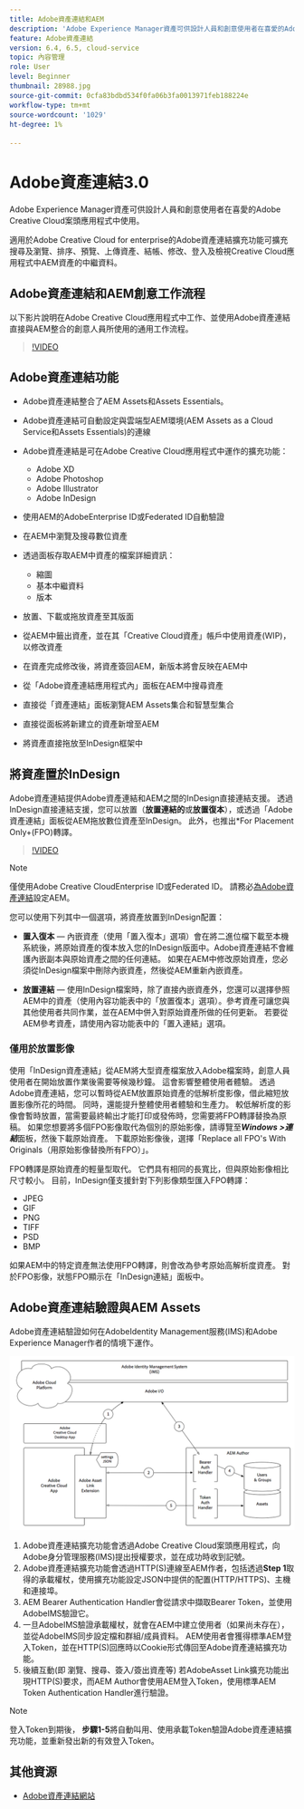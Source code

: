 ```yaml
---
title: Adobe資產連結和AEM
description: 'Adobe Experience Manager資產可供設計人員和創意使用者在喜愛的Adobe Creative Cloud案頭應用程式中使用。 適用於Adobe Creative Cloud for enterprise的Adobe資產連結擴充功能可擴充在Adobe XD、Photoshop、InDesign和Illustrator等Creative Cloud工具中，搜尋及瀏覽、排序、預覽、上傳資產、結帳、修改、登入及檢視AEM資產的中繼資料。 '
feature: Adobe資產連結
version: 6.4, 6.5, cloud-service
topic: 內容管理
role: User
level: Beginner
thumbnail: 28988.jpg
source-git-commit: 0cfa83bdbd534f0fa06b3fa0013971feb188224e
workflow-type: tm+mt
source-wordcount: '1029'
ht-degree: 1%

---
```



# Adobe資產連結3.0

Adobe Experience Manager資產可供設計人員和創意使用者在喜愛的Adobe Creative Cloud案頭應用程式中使用。

適用於Adobe Creative Cloud for enterprise的Adobe資產連結擴充功能可擴充搜尋及瀏覽、排序、預覽、上傳資產、結帳、修改、登入及檢視Creative Cloud應用程式中AEM資產的中繼資料。


## Adobe資產連結和AEM創意工作流程

以下影片說明在Adobe Creative Cloud應用程式中工作、並使用Adobe資產連結直接與AEM整合的創意人員所使用的通用工作流程。

>[!VIDEO](https://video.tv.adobe.com/v/335927/?quality=12&learn=on)

## Adobe資產連結功能

+ Adobe資產連結整合了AEM Assets和Assets Essentials。
+ Adobe資產連結可自動設定與雲端型AEM環境(AEM Assets as a Cloud Service和Assets Essentials)的連線
+ Adobe資產連結是可在Adobe Creative Cloud應用程式中運作的擴充功能：

   + Adobe XD
   + Adobe Photoshop
   + Adobe Illustrator
   + Adobe InDesign

+ 使用AEM的AdobeEnterprise ID或Federated ID自動驗證
+ 在AEM中瀏覽及搜尋數位資產
+ 透過面板存取AEM中資產的檔案詳細資訊：
   + 縮圖
   + 基本中繼資料
   + 版本
+ 放置、下載或拖放資產至其版面
+ 從AEM中籤出資產，並在其「Creative Cloud資產」帳戶中使用資產(WIP)，以修改資產
+ 在資產完成修改後，將資產簽回AEM，新版本將會反映在AEM中
+ 從「Adobe資產連結應用程式內」面板在AEM中搜尋資產
+ 直接從「資產連結」面板瀏覽AEM Assets集合和智慧型集合
+ 直接從面板將新建立的資產新增至AEM
+ 將資產直接拖放至InDesign框架中

## 將資產置於InDesign

Adobe資產連結提供Adobe資產連結和AEM之間的InDesign直接連結支援。 透過InDesign直接連結支援，您可以放置（__放置連結的__&#x200B;或&#x200B;__放置復本__），或透過「Adobe資產連結」面板從AEM拖放數位資產至InDesign。 此外，也推出*For Placement Only+(FPO)轉譯。

>[!VIDEO](https://video.tv.adobe.com/v/28988/?quality=12&learn=on)

>[!NOTE]
>
>僅使用Adobe Creative CloudEnterprise ID或Federated ID。 請務必[為Adobe資產連結](https://helpx.adobe.com/enterprise/admin-guide.html/enterprise/using/adobe-asset-link.ug.html)設定AEM。

您可以使用下列其中一個選項，將資產放置到InDesign配置：

+ **置入復本**  — 內嵌資產（使用「置入復本」選項）會在將二進位檔下載至本機系統後，將原始資產的復本放入您的InDesign版面中。Adobe資產連結不會維護內嵌副本與原始資產之間的任何連結。 如果在AEM中修改原始資產，您必須從InDesign檔案中刪除內嵌資產，然後從AEM重新內嵌資產。

+ **放置連結**  — 使用InDesign檔案時，除了直接內嵌資產外，您還可以選擇參照AEM中的資產（使用內容功能表中的「放置復本」選項）。參考資產可讓您與其他使用者共同作業，並在AEM中併入對原始資產所做的任何更新。 若要從AEM參考資產，請使用內容功能表中的「置入連結」選項。

### 僅用於放置影像

使用「InDesign資產連結」從AEM將大型資產檔案放入Adobe檔案時，創意人員使用者在開始放置作業後需要等候幾秒鐘。 這會影響整體使用者體驗。 透過Adobe資產連結，您可以暫時從AEM放置原始資產的低解析度影像，借此縮短放置影像所花的時間。 同時，還能提升整體使用者體驗和生產力。 較低解析度的影像會暫時放置，當需要最終輸出才能打印或發佈時，您需要將FPO轉譯替換為原稿。 如果您想要將多個FPO影像取代為個別的原始影像，請導覽至&#x200B;**_Windows >連結_**&#x200B;面板，然後下載原始資產。 下載原始影像後，選擇「Replace all FPO&#39;s With Originals（用原始影像替換所有FPO）」。

FPO轉譯是原始資產的輕量型取代。 它們具有相同的長寬比，但與原始影像相比尺寸較小。 目前，InDesign僅支援針對下列影像類型匯入FPO轉譯：

+ JPEG
+ GIF
+ PNG
+ TIFF
+ PSD
+ BMP

如果AEM中的特定資產無法使用FPO轉譯，則會改為參考原始高解析度資產。 對於FPO影像，狀態FPO顯示在「InDesign連結」面板中。

## Adobe資產連結驗證與AEM Assets

Adobe資產連結驗證如何在AdobeIdentity Management服務(IMS)和Adobe Experience Manager作者的情境下運作。

![Adobe資產連結架構](assets/adobe-asset-link-article-understand.png)

1. Adobe資產連結擴充功能會透過Adobe Creative Cloud案頭應用程式，向Adobe身分管理服務(IMS)提出授權要求，並在成功時收到記號。
1. Adobe資產連結擴充功能會透過HTTP(S)連線至AEM作者，包括透過&#x200B;**Step 1**&#x200B;取得的承載權杖，使用擴充功能設定JSON中提供的配置(HTTP/HTTPS)、主機和連接埠。
1. AEM Bearer Authentication Handler會從請求中擷取Bearer Token，並使用AdobeIMS驗證它。
1. 一旦AdobeIMS驗證承載權杖，就會在AEM中建立使用者（如果尚未存在），並從AdobeIMS同步設定檔和群組/成員資料。 AEM使用者會獲得標準AEM登入Token，並在HTTP(S)回應時以Cookie形式傳回至Adobe資產連結擴充功能。
1. 後續互動(即 瀏覽、搜尋、簽入/簽出資產等) 若AdobeAsset Link擴充功能出現HTTP(S)要求，而AEM Author會使用AEM登入Token，使用標準AEM Token Authentication Handler進行驗證。

>[!NOTE]
>
>登入Token到期後， **步驟1-5**&#x200B;將自動叫用、使用承載Token驗證Adobe資產連結擴充功能，並重新發出新的有效登入Token。

## 其他資源

+ [Adobe資產連結網站](https://www.adobe.com/tw/creativecloud/business/enterprise/adobe-asset-link.html)
